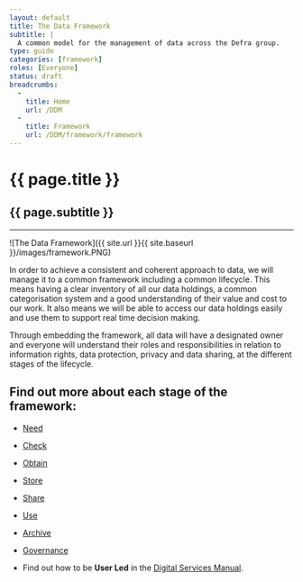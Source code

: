 ```yaml
---
layout: default
title: The Data Framework
subtitle: |
  A common model for the management of data across the Defra group.
type: guide
categories: [framework]
roles: [Everyone]
status: draft
breadcrumbs:
  -
    title: Home
    url: /DDM
  -
    title: Framework
    url: /DDM/framework/framework
---
```


# {{ page.title }}

## {{ page.subtitle }}

***

![The Data Framework]({{ site.url }}{{ site.baseurl }}/images/framework.PNG)
  
In order to achieve a consistent and coherent approach to data, we will manage it to a common framework including a common lifecycle. This means having a clear inventory of all our data holdings, a common categorisation system and a good understanding of their value and cost to our work. It also means we will be able to access our data holdings easily and use them to support real time decision making. 

Through embedding the framework, all data will have a designated owner and everyone will understand their roles and responsibilities in relation to information rights, data protection, privacy and data sharing, at the different stages of the lifecycle. 

## Find out more about each stage of the framework:

- [Need](framework/need)
- [Check](framework/check)
- [Obtain](framework/obtain)
- [Store](framework/store)
- [Share](framework/share)
- [Use](framework/use)
- [Archive](framework/archive)

- [Governance](framework/governance)

- Find out how to be **User Led** in the [Digital Services Manual](https://www.gov.uk/service-manual/service-standard/understand-user-needs).
